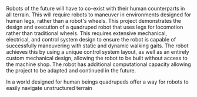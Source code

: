 Robots of the future will have to co-exist with their human counterparts in all terrain. This will require robots to maneuver in environments designed for human legs, rather than a robot's wheels. This project demonstrates the design and execution of a quadruped robot that uses legs for locomotion rather than traditional wheels. This requires extensive mechanical, electrical, and control system design to ensure the robot is capable of successfully maneuvering with static and dynamic walking gaits. The robot achieves this by using a unique control system layout, as well as an entirely custom mechanical design, allowing the robot to be built without access to the machine shop. The robot has additional computational capacity allowing the project to be adapted and continued in the future. 



In a world designed for human beings quadrupeds offer a way for robots to easily navigate unstructured terrain 